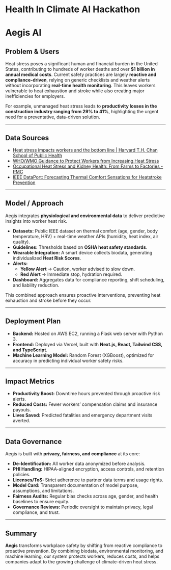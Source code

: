 # Health In Climate AI Hackathon
# Aegis AI

## Problem & Users
Heat stress poses a significant human and financial burden in the United States, contributing to hundreds of worker deaths and over **$1 billion in annual medical costs**. Current safety practices are largely **reactive and compliance-driven**, relying on generic checklists and weather alerts without incorporating **real-time health monitoring**. This leaves workers vulnerable to heat exhaustion and stroke while also creating major inefficiencies for employers.  

For example, unmanaged heat stress leads to **productivity losses in the construction industry ranging from 29% to 41%**, highlighting the urgent need for a preventative, data-driven solution.  

---

## Data Sources
- [Heat stress impacts workers and the bottom line | Harvard T.H. Chan School of Public Health](https://www.hsph.harvard.edu/)  
- [WHO/WMO Guidance to Protect Workers from Increasing Heat Stress](https://www.who.int/)  
- [Occupational Heat Stress and Kidney Health: From Farms to Factories - PMC](https://www.ncbi.nlm.nih.gov/pmc/)  
- [IEEE DataPort: Forecasting Thermal Comfort Sensations for Heatstroke Prevention](https://ieee-dataport.org/)  

---

## Model / Approach
Aegis integrates **physiological and environmental data** to deliver predictive insights into worker heat risk.  

- **Datasets:** Public IEEE dataset on thermal comfort (age, gender, body temperature, HRV) + real-time weather APIs (humidity, heat index, air quality).  
- **Guidelines:** Thresholds based on **OSHA heat safety standards**.  
- **Wearable Integration:** A smart device collects biodata, generating individualized **Heat Risk Scores**.  
- **Alerts:**  
  - **Yellow Alert** → Caution, worker advised to slow down.  
  - **Red Alert** → Immediate stop, hydration required.  
- **Dashboard:** Aggregates data for compliance reporting, shift scheduling, and liability reduction.  

This combined approach ensures proactive interventions, preventing heat exhaustion and stroke before they occur.  

---

## Deployment Plan
- **Backend:** Hosted on AWS EC2, running a Flask web server with Python 3.  
- **Frontend:** Deployed via Vercel, built with **Next.js, React, Tailwind CSS, and TypeScript**.  
- **Machine Learning Model:** Random Forest (XGBoost), optimized for accuracy in predicting individual worker safety risks.  

---

## Impact Metrics
- **Productivity Boost:** Downtime hours prevented through proactive risk alerts.  
- **Reduced Costs:** Fewer workers’ compensation claims and insurance payouts.  
- **Lives Saved:** Predicted fatalities and emergency department visits averted.  

---

## Data Governance
Aegis is built with **privacy, fairness, and compliance** at its core:  

- **De-Identification:** All worker data anonymized before analysis.  
- **PHI Handling:** HIPAA-aligned encryption, access controls, and retention policies.  
- **Licenses/ToS:** Strict adherence to partner data terms and usage rights.  
- **Model Card:** Transparent documentation of model purpose, assumptions, and limitations.  
- **Fairness Audits:** Regular bias checks across age, gender, and health baselines to ensure equity.  
- **Governance Reviews:** Periodic oversight to maintain privacy, legal compliance, and trust.  

---

## Summary
**Aegis** transforms workplace safety by shifting from reactive compliance to proactive prevention. By combining biodata, environmental monitoring, and machine learning, our system protects workers, reduces costs, and helps companies adapt to the growing challenge of climate-driven heat stress.  